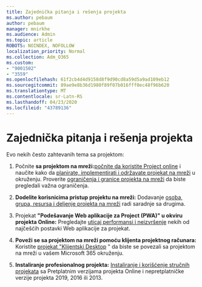 ```yaml
---
title: Zajednička pitanja i rešenja projekta
ms.author: pebaum
author: pebaum
manager: mnirkhe
ms.audience: Admin
ms.topic: article
ROBOTS: NOINDEX, NOFOLLOW
localization_priority: Normal
ms.collection: Adm_O365
ms.custom:
- "9001502"
- "3559"
ms.openlocfilehash: 61f2cb4d4d9158d8f9d90cd8a59d5a9ad109eb12
ms.sourcegitcommit: 89ae9e8b36d1980f89f07b016fff0ec48f96b620
ms.translationtype: MT
ms.contentlocale: sr-Latn-RS
ms.lasthandoff: 04/23/2020
ms.locfileid: "43789136"
---
```

# <a name="project-common-issues-and-resolutions"></a>Zajednička pitanja i rešenja projekta

Evo nekih često zahtevanih tema sa projektom:

1. Počnite **sa projektom na mreži:**[počnite da koristite Project online](https://docs.microsoft.com/ProjectOnline/get-started-with-project-online) i naučite kako da [planirate, implementirati i održavate projekat na mreži](https://docs.microsoft.com/projectonline/project-online) u okruženju.   Proverite [ograničenja i granice projekta na mreži](https://docs.microsoft.com/ProjectOnline/project-online-software-boundaries-and-limits) da biste pregledali važna ograničenja.

2. **Dodelite korisnicima pristup projektu na mreži:** Dodavanje [osoba, grupa, resursa i deljenje projekta na mreži](https://docs.microsoft.com/projectonline/step-2-add-people-to-project-online) radi saradnje sa drugima. 

3. Projekat **"Podešavanje Web aplikacije za Project (PWA)" u okviru projekta Online:** Pregledajte [uticaj performansi i neizvršenje](https://docs.microsoft.com/projectonline/tune-project-online-performance) nekih od najčešćih postavki Web aplikacije za projekat.

4. **Poveži se sa projektom na mreži pomoću klijenta projektnog računara:** Koristite [projekat "Klijentski Desktop](https://docs.microsoft.com/projectonline/connect-to-project-online-with-the-project-online-desktop-client) " da biste se povezali sa projektom na mreži u vašem Microsoft 365 okruženju. 

5. **Instaliranje profesionalnog projekta:** [Instaliranje i korišćenje stručnih projekata](https://support.office.com/article/install-project-7059249b-d9fe-4d61-ab96-5c5bf435f281) sa Pretplatnim verzijama projekta Online i nepretplatničke verzije projekta 2019, 2016 ili 2013.
